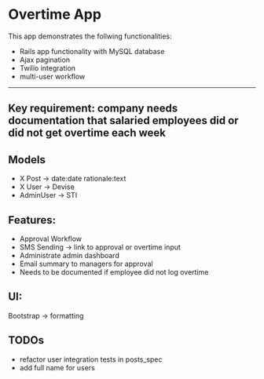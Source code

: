 # Overtime App

 This app demonstrates the follwing functionalities:
 
 - Rails app functionality with MySQL database
 - Ajax pagination
 - Twilio integration
 - multi-user workflow
 
 ---
 
 ## Key requirement: company needs documentation that salaried employees did or did not get overtime each week
 
 ## Models
 - X Post -> date:date rationale:text
 - X User -> Devise
 - AdminUser -> STI
 
 ## Features:
 - Approval Workflow
 - SMS Sending -> link to approval or overtime input
 - Administrate admin dashboard
 - Email summary to managers for approval
 - Needs to be documented if employee did not log overtime
 
 ## UI:
 Bootstrap -> formatting
 
 ## TODOs
 
 - refactor user integration tests in posts_spec
 - add full name for users